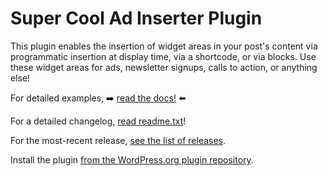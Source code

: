 # Super Cool Ad Inserter Plugin

This plugin enables the insertion of widget areas in your post's content via programmatic insertion at display time, via a shortcode, or via blocks. Use these widget areas for ads, newsletter signups, calls to action, or anything else!

For detailed examples, ➡️  [read the docs!](./docs) ⬅️

For a detailed changelog, [read readme.txt](./readme.txt)!

For the most-recent release, [see the list of releases](https://github.com/INN/super-cool-ad-inserter-plugin/releases).

Install the plugin [from the WordPress.org plugin repository](https://wordpress.org/plugins/super-cool-ad-inserter/).
